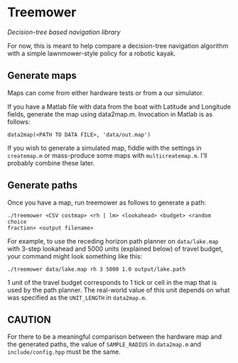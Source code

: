 Treemower
=========
_Decision-tree based navigation library_

For now, this is meant to help compare a decision-tree navigation algorithm
with a simple lawnmower-style policy for a robotic kayak.

Generate maps
-------------
Maps can come from either hardware tests or from a our simulator.

If you have a Matlab file with data from the boat with Latitude and Longitude
fields, generate the map using data2map.m. Invocation in Matlab is as follows:

```
data2map(<PATH TO DATA FILE>, 'data/out.map')

```

If you wish to generate a simulated map, fiddle with the settings in
`createmap.m` or mass-produce some maps with `multicreatemap.m`. I'll probably
combine these later.

Generate paths
--------------
Once you have a map, run treemower as follows to generate a path:

```
./treemower <CSV costmap> <rh | lm> <lookahead> <budget> <random choice
fraction> <output filename>

```

For example, to use the receding horizon path planner on `data/lake.map` with
3-step lookahead and 5000 units (explained below) of travel budget, your
command might look something like this:

```
./treemower data/lake.map rh 3 5000 1.0 output/lake.path

```

1 unit of the travel budget corresponds to 1 tick or cell in the map that is
used by the path planner. The real-world value of this unit depends on what was
specified as the `UNIT_LENGTH` in `data2map.m`.

CAUTION
-------
For there to be a meaningful comparison between the hardware map and the
generated paths, the value of `SAMPLE_RADIUS` in `data2map.m` and
`include/config.hpp` must be the same.

